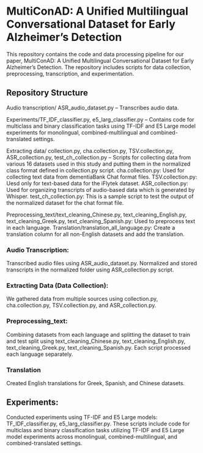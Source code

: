 # MultiConAD: A Unified Multilingual Conversational Dataset for Early Alzheimer’s Detection
This repository contains the code and data processing pipeline for our paper, MultiConAD: A Unified Multilingual Conversational Dataset for Early Alzheimer’s Detection. The repository includes scripts for data collection, preprocessing, transcription, and experimentation.

## Repository Structure
Audio transcription/ ASR_audio_dataset.py – Transcribes audio data.

Experiments/TF_IDF_classifier.py, e5_larg_classifier.py – Contains code for multiclass and binary classification tasks using TF-IDF and E5 Large model experiments for monolingual, combined-multilingual and combined-translated settings.

Extracting data/ collection.py, cha.collection.py, TSV.collection.py, ASR_collection.py, test_ch_collection.py – Scripts for collecting data from various 16 datasets used in this study and putting them in the normalized class format defined in collection.py script.
cha.collection.py: Used for collecting text data from dementiaBank Chat format files.
TSV.collection.py: Uesd only for text-based data for the iFlytek dataset.
ASR_collection.py: Used for organizing transcripts of audio-based data which is generated by Whisper.
test_ch_collection.py: This is a sample script to test the output of the normalized dataset for the chat format file.

Preprocessing_text/text_cleaning_Chinese.py, text_cleaning_English.py, text_cleaning_Greek.py, text_cleaning_Spanish.py: Used to preprocess text in each language.
Translation/translation_all_language.py: Create a translation column for all non-English datasets and add the translation.





### Audio Transcription:
Transcribed audio files using ASR_audio_dataset.py.
Normalized and stored transcripts in the normalized folder using ASR_collection.py script.


### Extracting Data (Data Collection):
We gathered data from multiple sources using collection.py, cha.collection.py, TSV.collection.py, and ASR_collection.py.

### Preprocessing_text:
Combining datasets from each language and splitting the dataset to train and test split using text_cleaning_Chinese.py, text_cleaning_English.py, text_cleaning_Greek.py, text_cleaning_Spanish.py.
Each script processed each language separately.

### Translation
Created English translations for Greek, Spanish, and Chinese datasets.





## Experiments:

Conducted experiments using TF-IDF and E5 Large models: TF_IDF_classifier.py, e5_larg_classifier.py.
These scripts include code for multiclass and binary classification tasks utilizing TF-IDF and E5 Large model experiments across monolingual, combined-multilingual, and combined-translated settings.

